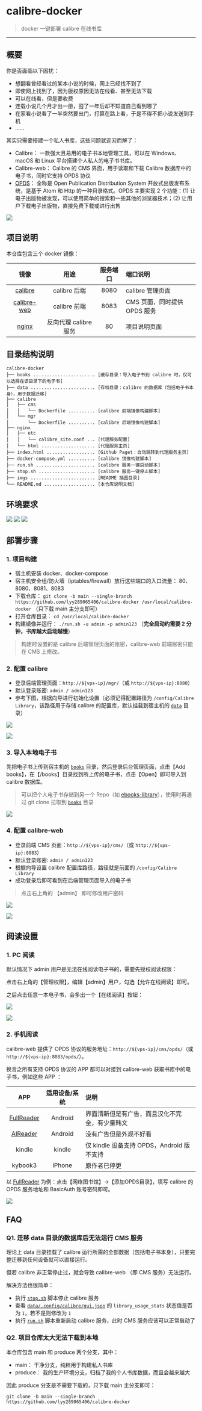 # calibre-docker

> docker 一键部署 calibre 在线书库

------

## 概要

你是否面临以下困扰：

- 想翻看曾经看过的某本小说的时候，网上已经找不到了
- 即使网上找到了，因为版权原因无法在线看、甚至无法下载
- 可以在线看，但是要收费
- 连载小说几个月才出一册，囤了一年后却不知道自己看到哪了
- 在家看小说看了一半突然要出门，打算在路上看，于是不得不把小说发送到手机
- ......

其实只需要搭建一个私人书库，这些问题就迎刃而解了：

- Calibre： 一款强大且易用的电子书本地管理工具，可以在 Windows、macOS 和 Linux 平台搭建个人私人的电子书书库。
- Calibre-web： Calibre 的 CMS 界面，用于读取和下载 Calibre 数据库中的电子书，同时它支持 OPDS 协议
- [OPDS](https://en.wikipedia.org/wiki/OPDS)： 全称是 Open Publication Distribution System 开放式出版发布系统，是基于 Atom 和 Http 的一种目录格式。OPDS 主要实现 2 个功能：(1) 让电子出版物被发现，可以使用简单的搜索和一些其他的浏览器技术；(2) 让用户下载电子出版物，直接免费下载或进行出售

![](imgs/00.png)


## 项目说明

本仓库包含三个 docker 镜像：

| 镜像 | 用途 | 服务端口 | 端口说明 |
|:------:|:------:|:------:|:------|
| [calibre](https://github.com/kovidgoyal/calibre) | calibre 后端 | 8080 | calibre 管理页面 |
| [calibre-web](https://github.com/janeczku/calibre-web) | calibre 前端 | 8083 | CMS 页面，同时提供 OPDS 服务 |
| [nginx](https://www.nginx.com/) | 反向代理 calibre 服务 | 80 | 项目说明页面 |


## 目录结构说明

```
calibre-docker
├── books ....................... [缓存目录：导入电子书到 calibre 时，仅可以选择在该目录下的电子书]
├── data ........................ [存档目录：calibre 的数据库（包括电子书本身），用于数据迁移]
├── calibre
│   ├── cms
│   │   └── Dockerfile .......... [calibre 前端镜像构建脚本]
│   └── mgr
│       └── Dockerfile .......... [calibre 后端镜像构建脚本]
├── nginx
│   ├── etc
│   │   └── calibre_site.conf ... [代理服务配置]
│   └── html .................... [代理服务主页]
├── index.html .................. [Github Paget：自动跳转到代理服务主页]
├── docker-compose.yml .......... [calibre 镜像构建脚本]
├── run.sh ...................... [calibre 服务一键启动脚本]
├── stop.sh ..................... [calibre 服务一键停止脚本]
├── imgs ........................ [README 插图目录]
└── README.md ................... [本仓库说明文档]
```


## 环境要求

![](https://img.shields.io/badge/Platform-Linux%20amd64-brightgreen.svg) ![](https://img.shields.io/badge/Platform-Mac%20amd64-brightgreen.svg) ![](https://img.shields.io/badge/Platform-Windows%20x64-brightgreen.svg)


## 部署步骤

### 1. 项目构建

- 宿主机安装 docker、docker-compose
- 宿主机安全组/防火墙（iptables/firewall）放行这些端口的入口流量： 80、8080、8081、8083
- 下载仓库： `git clone -b main --single-branch https://github.com/lyy289065406/calibre-docker /usr/local/calibre-docker` （只下载 main 主分支即可）
- 打开仓库目录： `cd /usr/local/calibre-docker`
- 构建镜像并运行： `./run.sh -u admin -p admin123` （**完全启动约需要 2 分钟，书库越大启动越慢**）

> 构建时设置的是 calibre 后端管理页面的账密，calibre-web 前端账密只能在 CMS 上修改。


### 2. 配置 calibre

- 登录后端管理页面：`http://${vps-ip}/mgr/`（或 `http://${vps-ip}:8080`）
- 默认登录账密: `admin / admin123`
- 参考下图，根据向导进行初始化设置（必须记得配置路径为 `/config/Calibre Library`，该路径用于存储 calibre 的配置库，默认挂载到宿主机的 [`data`](data) 目录）

![](imgs/01.png)

![](imgs/02.png)


### 3. 导入本地电子书

先把电子书上传到宿主机的 [`books`](books) 目录，然后登录后台管理页面，点击【Add books】，在【/books】目录找到所上传的电子书，点击【Open】即可导入到 calibre 数据库。

> 可以把个人电子书存储到另一个 Repo（如 [ebooks-library](https://github.com/lyy289065406/ebooks-library)），使用时再通过 git clone 拉取到 [`books`](books) 目录

![](imgs/03.png)


### 4. 配置 calibre-web

- 登录前端 CMS 页面：`http://${vps-ip}/cms/`（或 `http://${vps-ip}:8083`）
- 默认登录账密: `admin / admin123`
- 根据向导设置 calibre 配置库路径，路径就是前面的 `/config/Calibre Library`
- 成功登录后即可看到在后端管理页面导入的电子书

> 点击右上角的 【admin】 即可修改用户密码

![](imgs/04.png)

![](imgs/05.png)


## 阅读设置

### 1. PC 阅读

默认情况下 admin 用户是无法在线阅读电子书的，需要先授权阅读权限：

点击右上角的【管理权限】，编辑【admin】用户，勾选【允许在线阅读】即可。

之后点击任意一本电子书，会多出一个【在线阅读】按钮：

![](imgs/07.png)

![](imgs/08.png)


### 2. 手机阅读

calibre-web 提供了 OPDS 协议的服务地址：`http://${vps-ip}/cms/opds/`（或 `http://${vps-ip}:8083/opds/`）。

换言之所有支持 OPDS 协议的 APP 都可以对接到 calibre-web 获取书库中的电子书，例如这些 APP ：

| APP | 适用设备/系统 | 说明 |
|:---:|:---:|:---|
| [FullReader](https://play.google.com/store/apps/details?id=com.fullreader&hl=zh_CN) | Android | 界面清新但是有广告，而且汉化不完全，有少量韩文 |
| [AIReader](https://play.google.com/store/apps/details?id=com.neverland.alreader&hl=en&gl=US) | Android | 没有广告但是外观不好看 |
| kindle | kindle | 仅 kindle 设备支持 OPDS，Android 版不支持 |
| kybook3 | iPhone | 原作者已停更 |


以 [FullReader](https://play.google.com/store/apps/details?id=com.fullreader&hl=zh_CN) 为例：点击【网络图书馆】->【添加OPDS目录】，填写 calibre 的 OPDS 服务地址和 BasicAuth 账号密码即可。

![](imgs/06.png)


## FAQ 

### Q1. 迁移 data 目录的数据库后无法运行 CMS 服务

理论上 data 目录挂载了 calibre 运行所需的全部数据（包括电子书本身），只要完整迁移到任何设备就可以直接运行。

但若 calibre 非正常停止过，就会导致 calibre-web （即 CMS 服务）无法运行。

解决方法也很简单：

- 执行 [`stop.sh`](stop.sh) 脚本停止 calibre 服务
- 查看 [`data/.config/calibre/gui.json`](data/.config/calibre/gui.json) 的 `library_usage_stats` 状态值是否为 `1`，若不是则修改为 `1`
- 执行 [`run.sh`](stop.sh) 脚本重新启动 calibre 服务，此时 CMS 服务应该可以正常启动了


### Q2. 项目仓库太大无法下载到本地

本仓库包含 main 和 produce 两个分支，其中：

- main： 干净分支，纯粹用于构建私人书库
- produce： 我的生产环境分支，归档了我的个人书库数据，而且会越来越大

因此 produce 分支是不需要下载的，只下载 main 主分支即可：

`git clone -b main --single-branch https://github.com/lyy289065406/calibre-docker`
